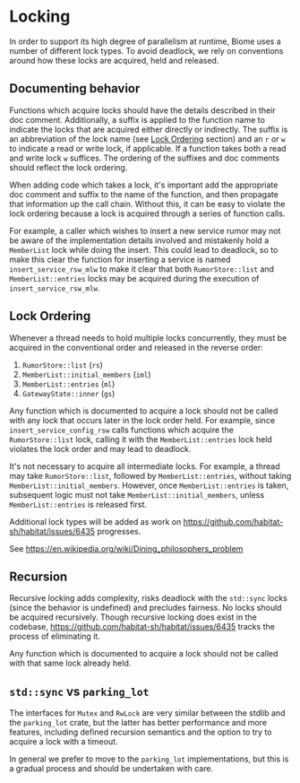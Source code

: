 # Locking

In order to support its high degree of parallelism at runtime, Biome uses
a number of different lock types. To avoid deadlock, we rely on conventions
around how these locks are acquired, held and released.

## Documenting behavior

Functions which acquire locks should have the details described in their doc
comment. Additionally, a suffix is applied to the function name to indicate
the locks that are acquired either directly or indirectly. The suffix is an
abbreviation of the lock name (see [Lock Ordering](#lock-ordering) section)
and an `r` or `w` to indicate a read or write lock, if applicable. If a
function takes both a read and write lock `w` suffices. The ordering of the
suffixes and doc comments should reflect the lock ordering.

When adding code which takes a lock, it's important add the appropriate doc
comment and suffix to the name of the function, and then propagate that
information up the call chain. Without this, it can be easy to violate the
lock ordering because a lock is acquired through a series of function calls.

For example, a caller which wishes to insert a new service rumor may not be
aware of the implementation details involved and mistakenly hold a
`MemberList` lock while doing the insert. This could lead to deadlock, so
to make this clear the function for inserting a service is named
`insert_service_rsw_mlw` to make it clear that both `RumorStore::list` and
`MemberList::entries` locks may be acquired during the execution of
`insert_service_rsw_mlw`.

## Lock Ordering

Whenever a thread needs to hold multiple locks concurrently, they
must be acquired in the conventional order and released in the reverse order:

1. `RumorStore::list` (`rs`)
1. `MemberList::initial_members` (`iml`)
1. `MemberList::entries` (`ml`)
1. `GatewayState::inner` (`gs`)

Any function which is documented to acquire a lock should not be called with
any lock that occurs later in the lock order held. For example, since
`insert_service_config_rsw` calls functions which acquire the
`RumorStore::list` lock, calling it with the `MemberList::entries` lock held
violates the lock order and may lead to deadlock.

It's not necessary to acquire all intermediate locks. For example, a thread
may take `RumorStore::list`, followed by `MemberList::entries`, without
taking `MemberList::initial_members`. However, once `MemberList::entries`
is taken, subsequent logic must not take `MemberList::initial_members`,
unless `MemberList::entries` is released first.

Additional lock types will be added as work on https://github.com/habitat-sh/habitat/issues/6435
progresses.

See https://en.wikipedia.org/wiki/Dining_philosophers_problem

## Recursion

Recursive locking adds complexity, risks deadlock with the `std::sync` locks
(since the behavior is undefined) and precludes fairness. No locks should be
acquired recursively. Though recursive locking does exist in the codebase,
https://github.com/habitat-sh/habitat/issues/6435 tracks the process of
eliminating it.

Any function which is documented to acquire a lock should not be called with
that same lock already held.

## `std::sync` vs `parking_lot`

The interfaces for `Mutex` and `RwLock` are very similar between the stdlib
and the `parking_lot` crate, but the latter has better performance and more
features, including defined recursion semantics and the option to try to
acquire a lock with a timeout.

In general we prefer to move to the `parking_lot` implementations, but this
is a gradual process and should be undertaken with care.
